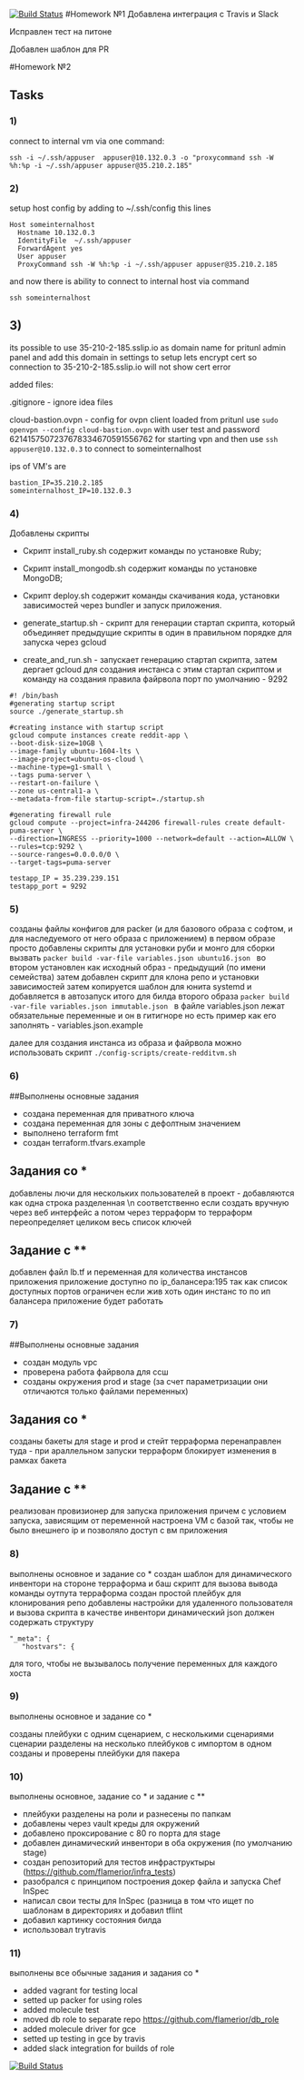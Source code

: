 [![Build Status](https://travis-ci.com/otus-devops-2019-05/flamerior_infra.svg?branch=ansible-3)](https://travis-ci.com/otus-devops-2019-05/flamerior_infra)
#Homework №1
Добавлена интеграция с Travis и Slack

Исправлен тест на питоне

Добавлен шаблон для PR

#Homework №2

## Tasks 

### 1) 
connect to internal vm via one command:
```
ssh -i ~/.ssh/appuser  appuser@10.132.0.3 -o "proxycommand ssh -W %h:%p -i ~/.ssh/appuser appuser@35.210.2.185"
```

### 2) 
setup host config by adding to ~/.ssh/config this lines
```
Host someinternalhost
  Hostname 10.132.0.3
  IdentityFile  ~/.ssh/appuser
  ForwardAgent yes
  User appuser
  ProxyCommand ssh -W %h:%p -i ~/.ssh/appuser appuser@35.210.2.185
```
 
 and now there is ability to connect to internal host via command 
 ```
 ssh someinternalhost
 ```
 
 ## 3)
 its possible to use 35-210-2-185.sslip.io as domain name for pritunl admin panel and add this domain in settings to setup lets encrypt cert 
so connection to 35-210-2-185.sslip.io will not show cert error

added files:

.gitignore - ignore idea files

cloud-bastion.ovpn - config for ovpn client loaded from pritunl use 
```sudo openvpn --config cloud-bastion.ovpn``` with user test and password 6214157507237678334670591556762 for starting vpn and then use ```ssh appuser@10.132.0.3``` to connect to someinternalhost 
 
ips of VM's are
```
bastion_IP=35.210.2.185
someinternalhost_IP=10.132.0.3
```

### 4)

Добавлены скрипты 

- Скрипт install_ruby.sh содержит команды по установке
Ruby;
- Скрипт install_mongodb.sh содержит команды по
установке MongoDB;
- Скрипт deploy.sh содержит команды скачивания кода,
установки зависимостей через bundler и запуск приложения.

- generate_startup.sh - скрипт для генерации стартап скрипта, который объединяет предыдущие скрипты в один в правильном порядке для запуска через gcloud


- create_and_run.sh - запускает генерацию стартап скрипта, затем дергает gcloud для создания инстанса с этим стартап скриптом и команду на создания правила файрвола
порт по умолчанию - 9292

```
#! /bin/bash
#generating startup script
source ./generate_startup.sh

#creating instance with startup script
gcloud compute instances create reddit-app \
--boot-disk-size=10GB \
--image-family ubuntu-1604-lts \
--image-project=ubuntu-os-cloud \
--machine-type=g1-small \
--tags puma-server \
--restart-on-failure \
--zone us-central1-a \
--metadata-from-file startup-script=./startup.sh

#generating firewall rule
gcloud compute --project=infra-244206 firewall-rules create default-puma-server \
--direction=INGRESS --priority=1000 --network=default --action=ALLOW \
--rules=tcp:9292 \
--source-ranges=0.0.0.0/0 \
--target-tags=puma-server

```

```
testapp_IP = 35.239.239.151
testapp_port = 9292
```

### 5)

созданы файлы конфигов для packer (и для базового образа с софтом, и для наследуемого от него образа с приложением)
в первом образе просто добавлены скрипты для установки руби и монго
для сборки вызвать
```packer build -var-file variables.json ubuntu16.json ```
во втором установлен как исходный образ - предыдущий (по имени семейства)
затем добавлен скрипт для клона репо и установки зависимостей
затем копируется шаблон для юнита systemd и добавляется в автозапуск
итого для билда второго образа 
```packer build -var-file variables.json immutable.json ```
в файле variables.json лежат обязательные переменные и он в гитигноре но есть пример как его заполнять - variables.json.example

далее для создания инстанса из образа и файрвола можно использовать скрипт
```./config-scripts/create-redditvm.sh```


### 6)

##Выполнены основные задания 
- создана переменная для приватного ключа
- создана переменная для зоны c дефолтным значением
- выполнено terraform fmt
- создан terraform.tfvars.example

## Задания со *
добавлены лючи для нескольких пользователей в проект - добавляются как одна строка разделенная \n
соответственно если создать вручную через веб интерфейс а потом через терраформ то терраформ переопределяет целиком весь список ключей

## Задание с **
добавлен файл lb.tf и переменная для количества инстансов приложения
приложение доступно по ip_балансера:195 так как список доступных портов ограничен
если жив хоть один инстанс то по ип балансера приложение будет работать


### 7)
##Выполнены основные задания 
- создан модуль vpc
- проверена работа файрвола для ссш
- созданы окружения prod и stage (за счет параметризации они отличаются только файлами переменных)

## Задания со *
созданы бакеты для stage и prod и стейт терраформа перенаправлен туда - при араллельном запуски терраформ блокирует изменения в рамках бакета

## Задание с **
реализован провизионер для запуска приложения причем с условием запуска, зависящим от переменной
настроена VM c базой так, чтобы не было внешнего ip и позволяло доступ с вм приложения



### 8)
выполнены основное и задание со *
создан шаблон для динамического инвентори на стороне терраформа и баш скрипт для вызова вывода команды оутпута терраформа
создан простой плейбук для клонирования репо
добавлены настройки для удаленного пользователя и вызова скрипта в качестве инвентори
динамический json должен содержать структуру 
``` 
"_meta": {
   "hostvars": {
```
для того, чтобы не вызывалось получение переменных для каждого хоста



### 9)
выполнены основное и задание со *

созданы плейбуки с одним сценарием, с несколькими сценариями
сценарии разделены на несколько плейбуков с импортом в одном
созданы и проверены плейбуки для пакера 



### 10)
выполнены основное, задание со * и задание с **
- плейбуки разделены на роли и разнесены по папкам
- добавлены через vault креды для окружений 
- добавлено проксирование с 80 го порта для stage
- добавлен динамический инвентори в оба окружения (по умолчанию stage)
- создан репозиторий для тестов инфраструктыры (https://github.com/flamerior/infra_tests)
- разобрался с принципом построения докер файла и запуска Chef InSpec
- написал свои тесты для InSpec (разница в том что ищет по шаблонам в директориях и добавил tflint
- добавил картинку состояния билда 
- использовал trytravis

### 11)
выполнены все обычные задания и задания со *
- added vagrant for testing local
- setted up packer for using roles
- added molecule test 
- moved db role to separate repo 
https://github.com/flamerior/db_role
- added molecule driver for gce 
- setted up testing in gce by travis
- added slack integration for builds of role

[![Build Status](https://travis-ci.com/otus-devops-2019-05/flamerior_infra.svg?branch=ansible-3)](https://travis-ci.com/otus-devops-2019-05/flamerior_infra)
